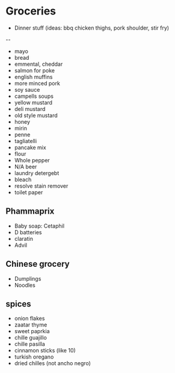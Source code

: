 # Groceries

- Dinner stuff (ideas: bbq chicken thighs, pork shoulder, stir fry)

--

- mayo
- bread
- emmental, cheddar
- salmon for poke
- english muffins
- more minced pork
- soy sauce
- campells soups
- yellow mustard
- deli mustard
- old style mustard
- honey
- mirin
- penne
- tagliatelli
- pancake mix
- flour
- Whole pepper
- N/A beer
- laundry detergebt
- bleach
- resolve stain remover
- toilet paper

## Phammaprix

- Baby soap: Cetaphil
- D batteries
- claratin
- Advil

## Chinese grocery

- Dumplings
- Noodles

## spices

- onion flakes
- zaatar thyme
- sweet paprkia
- chille guajillo
- chille pasilla
- cinnamon sticks (like 10)
- turkish oregano
- dried chilles (not ancho negro)
